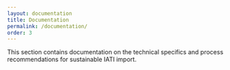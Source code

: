 ```yaml
---
layout: documentation
title: Documentation
permalink: /documentation/
order: 3
---
```


This section contains documentation on the technical specifics and process recommendations for sustainable IATI import.